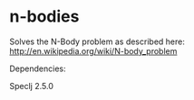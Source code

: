 # n-bodies
Solves the N-Body problem as described here:
http://en.wikipedia.org/wiki/N-body_problem

Dependencies:

Speclj 2.5.0
